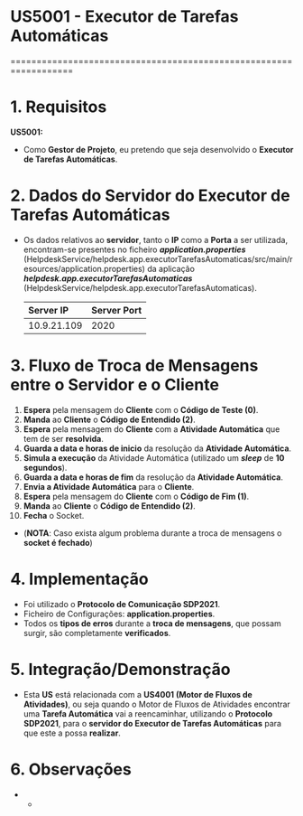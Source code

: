 # US5001 - Executor de Tarefas Automáticas
==================================================================

# 1. Requisitos

**US5001:**

* Como **Gestor de Projeto**, eu pretendo que seja desenvolvido o **Executor de Tarefas Automáticas**.

# 2. Dados do Servidor do Executor de Tarefas Automáticas

* Os dados relativos ao **servidor**, tanto o **IP** como a **Porta** a ser utilizada, encontram-se presentes no ficheiro ***application.properties*** (HelpdeskService/helpdesk.app.executorTarefasAutomaticas/src/main/resources/application.properties) da aplicação ***helpdesk.app.executorTarefasAutomaticas*** (HelpdeskService/helpdesk.app.executorTarefasAutomaticas).

     | Server IP  | Server Port |
     |:---------- |:----------- |
     |10.9.21.109 |2020         |

# 3. Fluxo de Troca de Mensagens entre o Servidor e o Cliente

1. **Espera** pela mensagem do **Cliente** com o **Código de Teste (0)**.
2. **Manda** ao **Cliente** o **Código de Entendido (2)**.
3. **Espera** pela mensagem do **Cliente** com a **Atividade Automática** que tem de ser **resolvida**.
4. **Guarda a data e horas de inicio** da resolução da **Atividade Automática**.
5. **Simula a execução** da Atividade Automática (utilizado um ***sleep*** de **10 segundos**).
6. **Guarda a data e horas de fim** da resolução da **Atividade Automática**.
7. **Envia a Atividade Automática** para o **Cliente**.
8. **Espera** pela mensagem do **Cliente** com o **Código de Fim (1)**.
9. **Manda** ao **Cliente** o **Código de Entendido (2)**.
10. **Fecha** o Socket.

* (**NOTA**: Caso exista algum problema durante a troca de mensagens o **socket é fechado**)

# 4. Implementação

* Foi utilizado o **Protocolo de Comunicação SDP2021**.
* Ficheiro de Configurações: **application.properties**.
* Todos os **tipos de erros** durante a **troca de mensagens**, que possam surgir, são completamente **verificados**.

# 5. Integração/Demonstração

* Esta **US** está relacionada com a **US4001 (Motor de Fluxos de Atividades)**, ou seja quando o Motor de Fluxos de Atividades encontrar uma **Tarefa Automática** vai a reencaminhar, utilizando o **Protocolo SDP2021**, para o **servidor do Executor de Tarefas Automáticas** para que este a possa **realizar**.

# 6. Observações

* -
